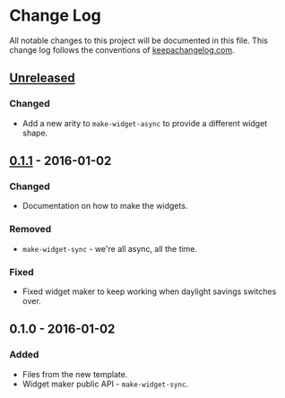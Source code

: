 # Change Log
All notable changes to this project will be documented in this file. This change log follows the conventions of [keepachangelog.com](http://keepachangelog.com/).

## [Unreleased][unreleased]
### Changed
- Add a new arity to `make-widget-async` to provide a different widget shape.

## [0.1.1] - 2016-01-02
### Changed
- Documentation on how to make the widgets.

### Removed
- `make-widget-sync` - we're all async, all the time.

### Fixed
- Fixed widget maker to keep working when daylight savings switches over.

## 0.1.0 - 2016-01-02
### Added
- Files from the new template.
- Widget maker public API - `make-widget-sync`.

[unreleased]: https://github.com/your-name/proba/compare/0.1.1...HEAD
[0.1.1]: https://github.com/your-name/proba/compare/0.1.0...0.1.1
